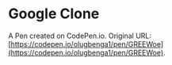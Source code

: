 # Google Clone

A Pen created on CodePen.io. Original URL: [https://codepen.io/olugbenga1/pen/GREEWoe](https://codepen.io/olugbenga1/pen/GREEWoe).


